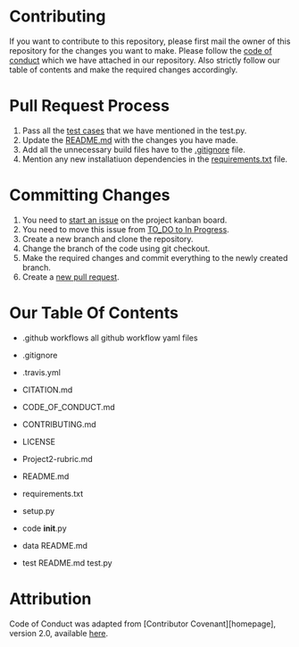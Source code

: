 # Contributing
If you want to contribute to this repository, please first mail the owner of this repository for the changes you want to make. 
Please follow the [code of conduct](https://github.com/aakriti0fnu/cheapBuy/blob/main/CODE_OF_CONDUCT.md) which we have attached in our repository.
Also strictly follow our table of contents and make the required changes accordingly.

# Pull Request Process
1. Pass all the [test cases](https://github.com/aakriti0fnu/cheapBuy/tree/main/tests) that we have mentioned in the test.py.
2. Update the [README.md](https://github.com/aakriti0fnu/cheapBuy/blob/main/README.md) with the changes you have made.
3. Add all the unnecessary build files have to the [.gitignore](https://github.com/aakriti0fnu/cheapBuy/blob/main/.gitignore) file.
4. Mention any new installatiuon dependencies in the [requirements.txt](https://github.com/aakriti0fnu/cheapBuy/blob/main/requirements.txt) file.

# Committing Changes
1. You need to [start an issue](https://github.com/aakriti0fnu/cheapBuy/issues) on the project kanban board.
2. You need to move this issue from [TO_DO to In Progress](https://github.com/aakriti0fnu/cheapBuy/projects/1).
3. Create a new branch and clone the repository.
4. Change the branch of the code using git checkout.
5. Make the required changes and commit everything to the newly created branch.
6. Create a [new pull request](https://github.com/aakriti0fnu/cheapBuy/pulls).

# Our Table Of Contents

- .github
    workflows
        all github workflow yaml files

- .gitignore

- .travis.yml

- CITATION.md

- CODE_OF_CONDUCT.md

- CONTRIBUTING.md

- LICENSE

- Project2-rubric.md

- README.md

- requirements.txt

- setup.py

- code
    __init__.py

- data
    README.md

- test
    README.md
    test.py

# Attribution
Code of Conduct was adapted from [Contributor Covenant][homepage],
version 2.0, available [here](https://www.contributor-covenant.org/version/2/0/code_of_conduct.html).





